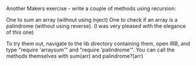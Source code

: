 Another Makers exercise - write a couple of methods using recursion:

One to sum an array (without using inject)
One to check if an array is a palindrome (without using reverse). (I was very pleased with the elegance of this one)

To try them out, navigate to the lib directory containing them, open IRB, and type "require 'arraysum'" and "require 'palindrome'". You can call the methods themselves with sum(arr) and palindrome?(arr)
